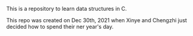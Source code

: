 This is a repository to learn data structures in C.

This repo was created on Dec 30th, 2021 when Xinye and Chengzhi just decided how to spend their ner year's day. 
